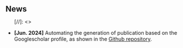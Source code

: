 <h1 id="news"></h1>

<h2 style="margin: 30px 0px 10px;">News</h2>

<ul>

[//]: <> <li><strong>[Jun. 2024]</strong> Automating the generation of publication based on the Googlescholar profile, as shown in the  <span style="color:#e74d3c"><a href="https://github.com/song-chen1/song-chen1.github.io">Github repository</a></span>.</li>

</div>
</ul>
